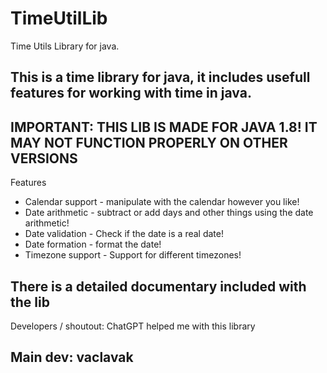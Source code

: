 # TimeUtilLib
Time Utils Library for java.

This is a time library for java, it includes usefull features for working with time in java.
----------------------------------------------------------------------------------------------------------------------------------------------
IMPORTANT:
THIS LIB IS MADE FOR JAVA 1.8!
IT MAY NOT FUNCTION PROPERLY ON OTHER VERSIONS
----------------------------------------------------------------------------------------------------------------------------------------------
Features
- Calendar support - manipulate with the calendar however you like!
- Date arithmetic - subtract or add days and other things using the date arithmetic!
- Date validation - Check if the date is a real date!
- Date formation - format the date!
- Timezone support - Support for different timezones!

There is a detailed documentary included with the lib
----------------------------------------------------------------------------------------------------------------------------------------------
Developers / shoutout:
ChatGPT helped me with this library

Main dev:
vaclavak
----------------------------------------------------------------------------------------------------------------------------------------------




